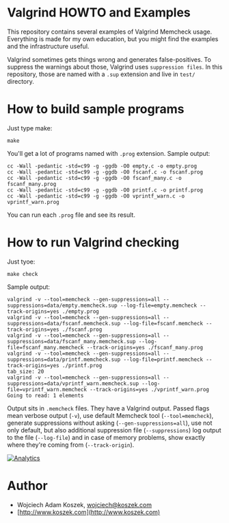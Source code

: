 # Valgrind HOWTO and Examples

This repository contains several examples of Valgrind Memcheck
usage. Everything is made for my own education, but you might
find the examples and the infrastructure useful.

Valgrind sometimes gets things wrong and generates false-positives. To
suppress the warnings about those, Valgrind uses `suppression files`. In
this repository, those are named with a `.sup` extension and live in `test/`
directory.

# How to build sample programs

Just type make:

	make

You'll get a lot of programs named with `.prog` extension. Sample output:

~~~terminal
cc -Wall -pedantic -std=c99 -g -ggdb -O0 empty.c -o empty.prog
cc -Wall -pedantic -std=c99 -g -ggdb -O0 fscanf.c -o fscanf.prog
cc -Wall -pedantic -std=c99 -g -ggdb -O0 fscanf_many.c -o fscanf_many.prog
cc -Wall -pedantic -std=c99 -g -ggdb -O0 printf.c -o printf.prog
cc -Wall -pedantic -std=c99 -g -ggdb -O0 vprintf_warn.c -o vprintf_warn.prog
~~~

You can run each `.prog` file and see its result.

# How to run Valgrind checking

Just tyoe:

	make check

Sample output:

~~~terminal
valgrind -v --tool=memcheck --gen-suppressions=all --suppressions=data/empty.memcheck.sup --log-file=empty.memcheck --track-origins=yes ./empty.prog
valgrind -v --tool=memcheck --gen-suppressions=all --suppressions=data/fscanf.memcheck.sup --log-file=fscanf.memcheck --track-origins=yes ./fscanf.prog
valgrind -v --tool=memcheck --gen-suppressions=all --suppressions=data/fscanf_many.memcheck.sup --log-file=fscanf_many.memcheck --track-origins=yes ./fscanf_many.prog
valgrind -v --tool=memcheck --gen-suppressions=all --suppressions=data/printf.memcheck.sup --log-file=printf.memcheck --track-origins=yes ./printf.prog
tab_size: 20
valgrind -v --tool=memcheck --gen-suppressions=all --suppressions=data/vprintf_warn.memcheck.sup --log-file=vprintf_warn.memcheck --track-origins=yes ./vprintf_warn.prog
Going to read: 1 elements
~~~

Output sits in `.memcheck` files. They have a Valgrind output. Passed flags
mean verbose output (`-v`), use default Memcheck tool (`--tool=memcheck`),
generate suppressions without asking (`--gen-suppressions=all`), use not
only default, but also additional suppression file (`--suppressions`) log
output to the file (`--log-file`) and in case of memory problems, show
exactly where they're coming from (`--track-origin`). 

[![Analytics](https://ga-beacon.appspot.com/UA-67150227-1/wkoszek/valgrind_edu)](https://github.com/wkoszek/valgrind_edu)

# Author

- Wojciech Adam Koszek, [wojciech@koszek.com](mailto:wojciech@koszek.com)
- [http://www.koszek.com](http://www.koszek.com)
